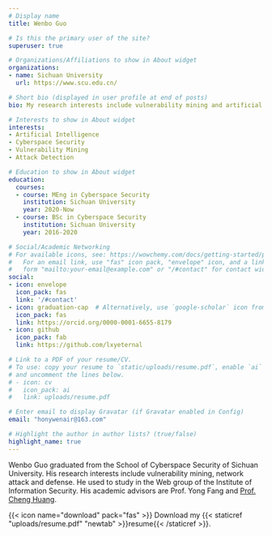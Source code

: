 ```yaml
---
# Display name
title: Wenbo Guo

# Is this the primary user of the site?
superuser: true

# Organizations/Affiliations to show in About widget
organizations:
- name: Sichuan University
  url: https://www.scu.edu.cn/

# Short bio (displayed in user profile at end of posts)
bio: My research interests include vulnerability mining and artificial intelligence.

# Interests to show in About widget
interests:
- Artificial Intelligence
- Cyberspace Security
- Vulnerability Mining
- Attack Detection

# Education to show in About widget
education:
  courses:
  - course: MEng in Cyberspace Security
    institution: Sichuan University
    year: 2020-Now
  - course: BSc in Cyberspace Security
    institution: Sichuan University
    year: 2016-2020

# Social/Academic Networking
# For available icons, see: https://wowchemy.com/docs/getting-started/page-builder/#icons
#   For an email link, use "fas" icon pack, "envelope" icon, and a link in the
#   form "mailto:your-email@example.com" or "/#contact" for contact widget.
social:
- icon: envelope
  icon_pack: fas
  link: '/#contact'
- icon: graduation-cap  # Alternatively, use `google-scholar` icon from `ai` icon pack
  icon_pack: fas
  link: https://orcid.org/0000-0001-6655-8179
- icon: github
  icon_pack: fab
  link: https://github.com/lxyeternal

# Link to a PDF of your resume/CV.
# To use: copy your resume to `static/uploads/resume.pdf`, enable `ai` icons in `params.toml`, 
# and uncomment the lines below.
# - icon: cv
#   icon_pack: ai
#   link: uploads/resume.pdf

# Enter email to display Gravatar (if Gravatar enabled in Config)
email: "honywenair@163.com"

# Highlight the author in author lists? (true/false)
highlight_name: true
---
```


Wenbo Guo graduated from the School of Cyberspace Security of Sichuan University. His research interests include vulnerability mining, network attack and defense. He used to study in the Web group of the Institute of Information Security. His academic advisors are Prof. Yong Fang and [Prof. Cheng Huang](https://chenghuang.org/).


{{< icon name="download" pack="fas" >}} Download my {{< staticref "uploads/resume.pdf" "newtab" >}}resume{{< /staticref >}}.
